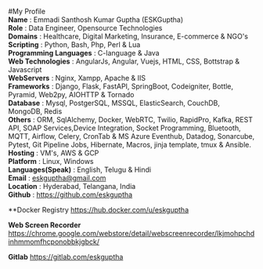 #My Profile\
**Name**	                : Emmadi Santhosh Kumar Guptha (ESKGuptha)\
**Role**                  : Data Engineer, Opensource Technologies\
**Domains**               : Healthcare, Digital Marketing, Insurance, E-commerce & NGO's\
**Scripting**             : Python, Bash, Php, Perl & Lua\
**Programming Languages** : C-language & Java\
**Web Technologies**      : AngularJs, Angular, Vuejs, HTML, CSS, Bottstrap & Javascript\
**WebServers**            : Nginx, Xampp, Apache & IIS\
**Frameworks**            : Django, Flask, FastAPI, SpringBoot, Codeigniter, Bottle, Pyramid, Web2py, AIOHTTP & Tornado\
**Database**              : Mysql, PostgerSQL, MSSQL, ElasticSearch, CouchDB, MongoDB, Redis\
**Others**                : ORM, SqlAlchemy, Docker, WebRTC, Twilio, RapidPro, Kafka, REST API, SOAP Services,Device Integration, Socket Programming, Bluetooth, MQTT,                             Airflow, Celery, CronTab & MS Azure Eventhub, Datadog, Sonarcube, Pytest, Git Pipeline Jobs, Hibernate, Macros, jinja template, tmux &                                 Ansible. \
**Hosting**               : VM's, AWS & GCP\
**Platform**	            : Linux, Windows\
**Languages(Speak)**      : English, Telugu & Hindi\
**Email**	                : eskguptha@gmail.com\
**Location**              : Hyderabad, Telangana, India\
**Github**	              : https://github.com/eskguptha


**Docker Registry
https://hub.docker.com/u/eskguptha

**Web Screen Recorder** 
https://chrome.google.com/webstore/detail/webscreenrecorder/lkjmohpchdinhmmomfhcponobbkjgbck/

**Gitlab**
https://gitlab.com/eskguptha
